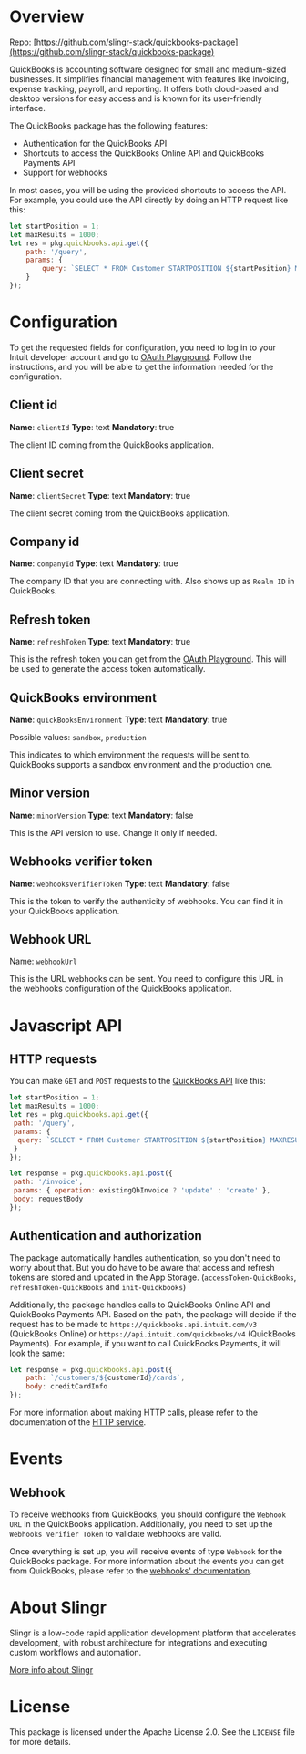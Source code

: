 # Overview

Repo: [https://github.com/slingr-stack/quickbooks-package](https://github.com/slingr-stack/quickbooks-package)

QuickBooks is accounting software designed for small and medium-sized businesses. 
It simplifies financial management with features like invoicing, expense tracking, payroll, and reporting. 
It offers both cloud-based and desktop versions for easy access and is known for its user-friendly interface.

The QuickBooks package has the following features:

- Authentication for the QuickBooks API
- Shortcuts to access the QuickBooks Online API and QuickBooks Payments API
- Support for webhooks

In most cases, you will be using the provided shortcuts to access the API. For example, you could use the API directly by doing an HTTP request like this:

```js
let startPosition = 1;
let maxResults = 1000;
let res = pkg.quickbooks.api.get({
    path: '/query', 
    params: {
        query: `SELECT * FROM Customer STARTPOSITION ${startPosition} MAXRESULTS ${maxResults}`
    } 
});
```

# Configuration

To get the requested fields for configuration, you need to log in to your Intuit developer account and go to 
[OAuth Playground](https://developer.intuit.com/app/developer/playground). 
Follow the instructions, and you will be able to get the information needed for the configuration.

## Client id

**Name**: `clientId` **Type**: text **Mandatory**: true

The client ID coming from the QuickBooks application.

## Client secret

**Name**: `clientSecret` **Type**: text **Mandatory**: true

The client secret coming from the QuickBooks application.

## Company id

**Name**: `companyId` **Type**: text **Mandatory**: true

The company ID that you are connecting with. Also shows up as `Realm ID` in QuickBooks.

## Refresh token

**Name**: `refreshToken` **Type**: text **Mandatory**: true

This is the refresh token you can get from the [OAuth Playground](https://developer.intuit.com/app/developer/playground). 
This will be used to generate the access token automatically.

## QuickBooks environment

**Name**: `quickBooksEnvironment` **Type**: text **Mandatory**: true

Possible values: `sandbox`, `production`

This indicates to which environment the requests will be sent to. QuickBooks supports a sandbox environment and the production one.

## Minor version

**Name**: `minorVersion` **Type**: text **Mandatory**: false

This is the API version to use. Change it only if needed.

## Webhooks verifier token

**Name**: `webhooksVerifierToken` **Type**: text **Mandatory**: false

This is the token to verify the authenticity of webhooks. You can find it in your QuickBooks application.

## Webhook URL

Name: `webhookUrl`

This is the URL webhooks can be sent. You need to configure this URL in the webhooks configuration of the QuickBooks application.

# Javascript API

## HTTP requests

You can make `GET` and `POST` requests to the [QuickBooks API](https://developer.intuit.com/app/developer/qbo/docs/api/accounting/all-entities/account) like this:

```js
let startPosition = 1;
let maxResults = 1000;
let res = pkg.quickbooks.api.get({
 path: '/query',
 params: {
  query: `SELECT * FROM Customer STARTPOSITION ${startPosition} MAXRESULTS ${maxResults}`
 }
});
```

```js
let response = pkg.quickbooks.api.post({
 path: '/invoice',
 params: { operation: existingQbInvoice ? 'update' : 'create' },
 body: requestBody
});
```

## Authentication and authorization

The package automatically handles authentication, so you don't need to worry about that.
But you do have to be aware that access and refresh tokens are stored and updated in the App Storage.
(`accessToken-QuickBooks`, `refreshToken-QuickBooks` and `init-Quickbooks`)

Additionally, the package handles calls to QuickBooks Online API and QuickBooks Payments API. Based on the path, the package will decide if the request has to be made to `https://quickbooks.api.intuit.com/v3` (QuickBooks Online) or `https://api.intuit.com/quickbooks/v4` (QuickBooks Payments). For example, if you want to call QuickBooks Payments, it will look the same:

```js
let response = pkg.quickbooks.api.post({
    path: `/customers/${customerId}/cards`,
    body: creditCardInfo
});
```

For more information about making HTTP calls, please refer to the documentation of the [HTTP service](https://github.com/slingr-stack/http-service).

# Events

## Webhook

To receive webhooks from QuickBooks, you should configure the `Webhook URL` in the QuickBooks application. Additionally, you need to set up the `Webhooks Verifier Token` to validate webhooks are valid.

Once everything is set up, you will receive events of type `Webhook` for the QuickBooks package. For more information about the events you can get from QuickBooks, please refer to the [webhooks' documentation](https://developer.intuit.com/app/developer/qbo/docs/develop/webhooks).

# About Slingr

Slingr is a low-code rapid application development platform that accelerates development, with robust architecture for integrations and executing custom workflows and automation.

[More info about Slingr](https://slingr.io)

# License

This package is licensed under the Apache License 2.0. See the `LICENSE` file for more details.
